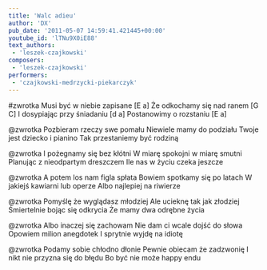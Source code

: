 ```yaml
---
title: 'Walc adieu'
author: 'DX'
pub_date: '2011-05-07 14:59:41.421445+00:00'
youtube_id: 'lTNu9X0iE88'
text_authors:
 - 'leszek-czajkowski'
composers:
 - 'leszek-czajkowski'
performers:
 - 'czajkowski-medrzycki-piekarczyk'
---
```


#zwrotka
Musi być w niebie zapisane [E a]
Że odkochamy się nad ranem [G C]
I dosypiając przy śniadaniu [d a] 
Postanowimy o rozstaniu [E a]

@zwrotka
Pozbieram rzeczy swe pomału 
Niewiele mamy do podziału 
Twoje jest dziecko i pianino 
Tak przestaniemy być rodziną 

@zwrotka
I pożegnamy się bez kłótni 
W miarę spokojni w miarę smutni 
Planując z nieodpartym dreszczem 
Ile nas w życiu czeka jeszcze 

@zwrotka
A potem los nam figla spłata 
Bowiem spotkamy się po latach 
W jakiejś kawiarni lub operze 
Albo najlepiej na riwierze 

@zwrotka
Pomyślę że wyglądasz młodziej 
Ale ucieknę tak jak złodziej 
Śmiertelnie bojąc się odkrycia 
Że mamy dwa odrębne życia 

@zwrotka
Albo inaczej się zachowam 
Nie dam ci wcale dojść do słowa 
Opowiem milion anegdotek 
I sprytnie wyjdę na idiotę 

@zwrotka
Podamy sobie chłodno dłonie 
Pewnie obiecam że zadzwonię 
I nikt nie przyzna się do błędu 
Bo być nie może happy endu